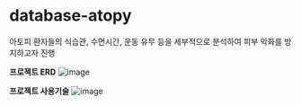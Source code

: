 # database-atopy
아토피 환자들의 식습관, 수면시간, 운동 유무 등을 세부적으로 분석하여 피부 악화를 방지하고자 진행

**프로젝트 ERD**
![image](https://user-images.githubusercontent.com/35370337/221751831-fc099f09-3ba1-4b61-b83b-048ce6a9e09c.png)


**프로젝트 사용기술**
![image](https://user-images.githubusercontent.com/35370337/221751745-6256dcf8-bfc7-45c5-a406-ba5bc53d8652.png)

